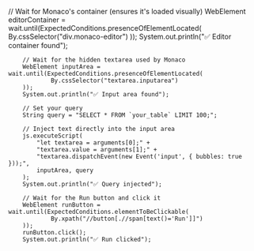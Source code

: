 // Wait for Monaco's container (ensures it's loaded visually)
        WebElement editorContainer = wait.until(ExpectedConditions.presenceOfElementLocated(
                By.cssSelector("div.monaco-editor")
        ));
        System.out.println("✅ Editor container found");

        // Wait for the hidden textarea used by Monaco
        WebElement inputArea = wait.until(ExpectedConditions.presenceOfElementLocated(
                By.cssSelector("textarea.inputarea")
        ));
        System.out.println("✅ Input area found");

        // Set your query
        String query = "SELECT * FROM `your_table` LIMIT 100;";

        // Inject text directly into the input area
        js.executeScript(
            "let textarea = arguments[0];" +
            "textarea.value = arguments[1];" +
            "textarea.dispatchEvent(new Event('input', { bubbles: true }));",
            inputArea, query
        );
        System.out.println("✅ Query injected");

        // Wait for the Run button and click it
        WebElement runButton = wait.until(ExpectedConditions.elementToBeClickable(
                By.xpath("//button[.//span[text()='Run']]")
        ));
        runButton.click();
        System.out.println("✅ Run clicked");
